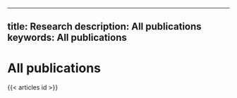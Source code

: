 
---
title: Research
description: All publications
keywords: All publications
---



# All publications

{{< articles id >}}